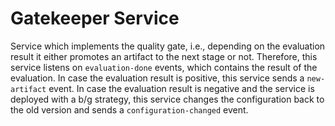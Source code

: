 # Gatekeeper Service

Service which implements the quality gate, i.e., depending on the evaluation result it either promotes an artifact to the next stage or not. Therefore, this service listens on `evaluation-done` events, which contains the result of the evaluation. In case the evaluation result is positive, this service sends a `new-artifact` event. In case the evaluation result is negative and the service is deployed with a b/g strategy, this service changes the configuration back to the old version and sends a `configuration-changed` event.

